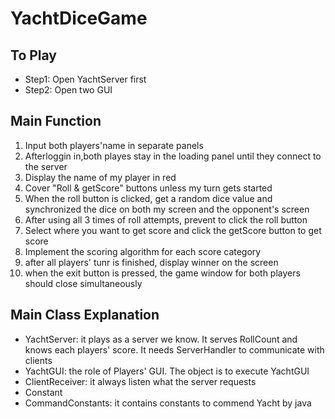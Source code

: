 # YachtDiceGame

## To Play
  - Step1: Open YachtServer first
  - Step2: Open two GUI 

## Main Function
  1. Input both players'name in separate panels
  2. Afterloggin in,both playes stay in the loading panel until they connect to the server
  3. Display the name of my player in red
  4. Cover "Roll & getScore" buttons unless my turn gets started
  5. When the roll button is clicked, get a random dice value and synchronized the dice on both my screen and the opponent's screen
  6. After using all 3 times of roll attempts, prevent to click the roll button
  7. Select where you want to get score and click the getScore button to get score
  8. Implement the scoring algorithm for each score category
  9. after all players' tunr is finished, display winner on the screen
  10. when the exit button is pressed, the game window for both players should close simultaneously

## Main Class Explanation
  - YachtServer: it plays as a server we know. It serves RollCount and knows each players' score. It needs ServerHandler to communicate with clients
  - YachtGUI: the role of Players' GUI. The object is to execute YachtGUI
  - ClientReceiver: it always listen what the server requests
  - Constant
  - CommandConstants: it contains constants to commend
Yacht by java
